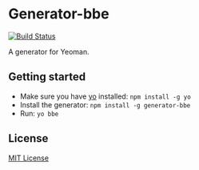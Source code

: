 # Generator-bbe
[![Build Status](https://secure.travis-ci.org/nathanstaines/generator-bbe.png?branch=master)](https://travis-ci.org/nathanstaines/generator-bbe)

A generator for Yeoman.

## Getting started
- Make sure you have [yo](https://github.com/yeoman/yo) installed:
    `npm install -g yo`
- Install the generator: `npm install -g generator-bbe`
- Run: `yo bbe`

## License
[MIT License](http://en.wikipedia.org/wiki/MIT_License)
